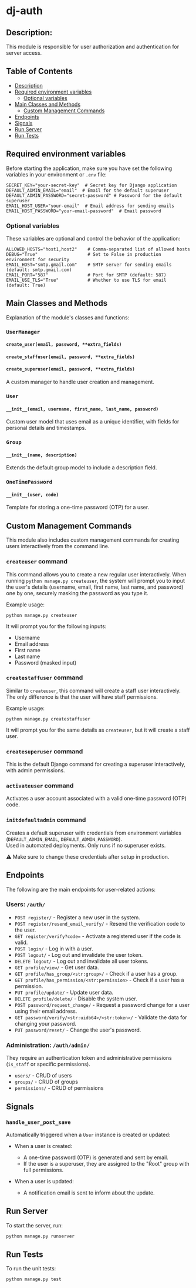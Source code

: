# dj-auth


## **Description:**
This module is responsible for user authorization and authentication for server access.


## Table of Contents
- [Description](#description)
- [Required environment variables](#required-environment-variables)
    - [Optional variables](#optional-variables)
- [Main Classes and Methods](#main-classes-and-methods)
    - [Custom Management Commands](#custom-management-commands)
- [Endpoints](#endpoints)
- [Signals](#signals)
- [Run Server](#run-server)
- [Run Tests](#run-tests)


## Required environment variables
Before starting the application, make sure you have set the following variables in your environment or `.env` file:

```
SECRET_KEY="your-secret-key"  # Secret key for Django application
DEFAULT_ADMIN_EMAIL="email"  # Email for the default superuser
DEFAULT_ADMIN_PASSWORD="secret-password" # Password for the default superuser
EMAIL_HOST_USER="your-email"  # Email address for sending emails
EMAIL_HOST_PASSWORD="your-email-password"  # Email password
```

### Optional variables
These variables are optional and control the behavior of the application:

```
ALLOWED_HOSTS="host1,host2"    # Comma-separated list of allowed hosts
DEBUG="True"                   # Set to False in production environment for security
EMAIL_HOST="smtp.gmail.com"    # SMTP server for sending emails (default: smtp.gmail.com)
EMAIL_PORT="587"               # Port for SMTP (default: 587)
EMAIL_USE_TLS="True"           # Whether to use TLS for email (default: True)
```


## Main Classes and Methods
Explanation of the module's classes and functions:

### `UserManager`
#### `create_user(email, password, **extra_fields)`
#### `create_staffuser(email, password, **extra_fields)`
#### `create_superuser(email, password, **extra_fields)`
A custom manager to handle user creation and management.

### `User`
#### `__init__(email, username, first_name, last_name, password)`
Custom user model that uses email as a unique identifier, with fields for personal details and timestamps.

### `Group`
#### `__init__(name, description)`
Extends the default group model to include a description field.

### `OneTimePassword`
#### `__init__(user, code)`
Template for storing a one-time password (OTP) for a user.


## Custom Management Commands

This module also includes custom management commands for creating users interactively from the command line.

### `createuser` command
This command allows you to create a new regular user interactively. When running `python manage.py createuser`, the system will prompt you to input the user's details (username, email, first name, last name, and password) one by one, securely masking the password as you type it.

Example usage:
```
python manage.py createuser
```
It will prompt you for the following inputs:
- Username
- Email address
- First name
- Last name
- Password (masked input)

### `createstaffuser` command
Similar to `createuser`, this command will create a staff user interactively. The only difference is that the user will have staff permissions.

Example usage:
```
python manage.py createstaffuser
```
It will prompt you for the same details as `createuser`, but it will create a staff user.

### `createsuperuser` command
This is the default Django command for creating a superuser interactively, with admin permissions.

### `activateuser` command
Activates a user account associated with a valid one-time password (OTP) code.

### `initdefaultadmin` command
Creates a default superuser with credentials from environment variables (`DEFAULT_ADMIN_EMAIL`, `DEFAULT_ADMIN_PASSWORD`).  
Used in automated deployments. Only runs if no superuser exists.

⚠️ Make sure to change these credentials after setup in production.


## Endpoints
The following are the main endpoints for user-related actions:

### Users: `/auth/`
- `POST register/` - Register a new user in the system.
- `POST register/resend_email_verify/` - Resend the verification code to the user.
- `GET register/verify?code=` - Activate a registered user if the code is valid.
- `POST login/` - Log in with a user.
- `POST logout/` - Log out and invalidate the user token.
- `DELETE logout/` - Log out and invalidate all user tokens.
- `GET profile/view/` - Get user data.
- `GET profile/has_group/<str:group>/` - Check if a user has a group.
- `GET profile/has_permission/<str:permission>` - Check if a user has a permission.
- `PUT profile/update/` - Update user data.
- `DELETE profile/delete/` - Disable the system user.
- `POST password/request_change/` - Request a password change for a user using their email address.
- `GET password/verify/<str:uidb64>/<str:token>/` - Validate the data for changing your password.
- `PUT password/reset/` - Change the user's password.

### Administration: `/auth/admin/`
They require an authentication token and administrative permissions (`is_staff` or specific permissions).

- `users/` - CRUD of users
- `groups/` - CRUD of groups
- `permissions/` - CRUD of permissions


## Signals

### `handle_user_post_save`
Automatically triggered when a `User` instance is created or updated:
- When a user is created:
  - A one-time password (OTP) is generated and sent by email.
  - If the user is a superuser, they are assigned to the "Root" group with full permissions.

- When a user is updated:
  - A notification email is sent to inform about the update.


## Run Server
To start the server, run:

```bash
python manage.py runserver
```


## Run Tests
To run the unit tests:

```bash
python manage.py test
```
